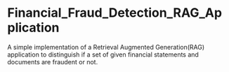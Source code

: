 # Financial_Fraud_Detection_RAG_Application
A simple implementation of a Retrieval Augmented Generation(RAG) application to distinguish if a set of given financial statements and documents are fraudent or not.
